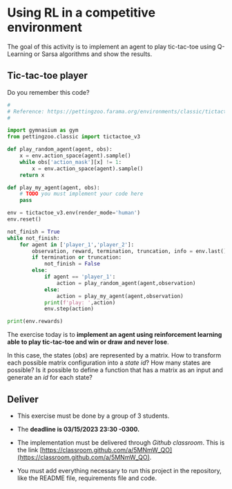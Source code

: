 # Using RL in a competitive environment
    
The goal of this activity is to implement an agent to play tic-tac-toe using Q-Learning or Sarsa algorithms and show the results.

## Tic-tac-toe player

Do you remember this code? 

```python
#
# Reference: https://pettingzoo.farama.org/environments/classic/tictactoe/
#

import gymnasium as gym
from pettingzoo.classic import tictactoe_v3

def play_random_agent(agent, obs):
    x = env.action_space(agent).sample()
    while obs['action_mask'][x] != 1:
        x = env.action_space(agent).sample()
    return x

def play_my_agent(agent, obs):
    # TODO you must implement your code here
    pass

env = tictactoe_v3.env(render_mode='human')
env.reset()

not_finish = True
while not_finish:
    for agent in ['player_1','player_2']:
        observation, reward, termination, truncation, info = env.last() 
        if termination or truncation:
            not_finish = False
        else:
            if agent == 'player_1':
                action = play_random_agent(agent,observation)
            else:
                action = play_my_agent(agent,observation)
            print(f'play: ',action)
            env.step(action)

print(env.rewards)
```

The exercise today is to **implement an agent using reinforcement learning able to play tic-tac-toe and win or draw and never lose**. 

In this case, the states (*obs*) are represented by a matrix. How to transform each possible matrix configuration into a *state id*? How many states are possible? Is it possible to define a function that has a matrix as an input and generate an *id* for each state?

## Deliver

* This exercise must be done by a group of 3 students. 

* The **deadline is 03/15/2023 23:30 -0300.**

* The implementation must be delivered through *Github classroom*. This is the link [https://classroom.github.com/a/5MNmW_QO](https://classroom.github.com/a/5MNmW_QO).

* You must add everything necessary to run this project in the repository, like the README file, requirements file and code.


